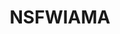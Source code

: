 ---
title: NSFWIAMA
crosslinks:
- AMAAggregator
- gonewildstories
- stupidslutsclub
- youtubefactsbot
- RandomActsOfBlowJob
- incest
- dirtypenpals
- bigdickproblems
- MassdropBot
- Hotwife
- AskRedditAfterDark
- u_imguralbumbot
- gonewild30plus
- explainlikeimfive
- exxxchange
- autourbanbot
- omgbeckylookathiscock
- e_anniechapman
- MGTOW
- youtubot
---